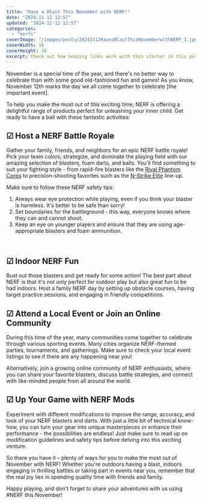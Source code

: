 ```yaml
---
title: "Have a Blast This November with NERF!"
date: "2024-11-12 12:57"
updated: "2024-11-12 12:57"
categories:
  - "nerfs"
coverImage: "/images/posts/20241112HaveaBlastThisNovemberwithNERF_1.jpg"
coverWidth: 16
coverHeight: 16
excerpt: Check out how heading links work with this starter in this post.
---
```


<script>
  import { base } from '$app/paths';
</script>


November is a special time of the year, and there's no better way to celebrate than with some good old-fashioned fun and games! As you know, November 12th marks the day we all come together to celebrate [the important event].

To help you make the most out of this exciting time, NERF is offering a delightful range of products perfect for unleashing your inner child. Get ready to have a ball with these fantastic activities:

## ☑ Host a NERF Battle Royale

Gather your family, friends, and neighbors for an epic NERF battle royale! Pick your team colors, strategize, and dominate the playing field with our amazing selection of blasters, foam darts, and balls. You'll find something to suit your fighting style - from rapid-fire blasters like the [Rival Phantom Corps](https://www.hasbro.com/en-us/brand-families/nerf) to precision-shooting favorites such as the [N-Strike Elite](https://www.hasbro.com/en-us/brand-families/nerf/) line-up.

Make sure to follow these NERF safety tips:

1. Always wear eye protection while playing, even if you think your blaster is harmless. It's better to be safe than sorry!
2. Set boundaries for the battleground - this way, everyone knows where they can and cannot shoot.
3. Keep an eye on younger players and ensure that they are using age-appropriate blasters and foam ammunition.


<img class="inline object-contain w-full my-4" src="{base}/images/posts/20241112HaveaBlastThisNovemberwithNERF_2.jpg" alt="" style="aspect-ratio: 16 / 16;" width="16" height="16">

## ☑ Indoor NERF Fun

Bust out those blasters and get ready for some action! The best part about NERF is that it's not only perfect for outdoor play but also great fun to be had indoors. Host a family NERF day by setting up obstacle courses, having target practice sessions, and engaging in friendly competitions.

## ☑ Attend a Local Event or Join an Online Community

During this time of the year, many communities come together to celebrate through various sporting events. Many cities organize NERF-themed parties, tournaments, and gatherings. Make sure to check your local event listings to see if there are any happening near you!

Alternatively, join a growing online community of NERF enthusiasts, where you can share your favorite blasters, discuss battle strategies, and connect with like-minded people from all around the world.

## ☑ Up Your Game with NERF Mods

Experiment with different modifications to improve the range, accuracy, and look of your NERF blasters and darts. With just a little bit of technical know-how, you can turn your gear into unique masterpieces or enhance their performance - the possibilities are endless! Just make sure to read up on modification guidelines and safety tips before delving into this exciting venture.

So there you have it – plenty of ways for you to make the most out of November with NERF! Whether you're outdoors having a blast, indoors engaging in thrilling battles or taking part in events near you, remember that the real joy lies in spending quality time with friends and family.

Happy playing, and don't forget to share your adventures with us using #NERF this November!
